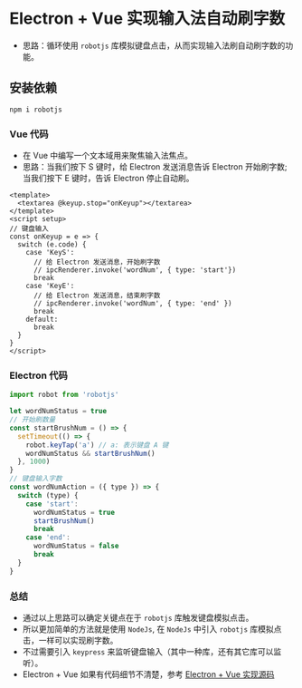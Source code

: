 # Electron + Vue 实现输入法自动刷字数

- 思路：循环使用 `robotjs` 库模拟键盘点击，从而实现输入法刷自动刷字数的功能。

## 安装依赖

```Basic
npm i robotjs
```

### Vue 代码

- 在 Vue 中编写一个文本域用来聚焦输入法焦点。
- 思路：当我们按下 S 键时，给 Electron 发送消息告诉 Electron 开始刷字数; 当我们按下 E 键时，告诉 Electron 停止自动刷。

```Vue
<template>
  <textarea @keyup.stop="onKeyup"></textarea>
</template>
<script setup>
// 键盘输入
const onKeyup = e => {
  switch (e.code) {
    case 'KeyS':
      // 给 Electron 发送消息，开始刷字数
      // ipcRenderer.invoke('wordNum', { type: 'start'})
      break
    case 'KeyE':
      // 给 Electron 发送消息，结束刷字数
      // ipcRenderer.invoke('wordNum', { type: 'end' })
      break
    default:
      break
  }
}
</script>
```

### Electron 代码

```JavaScript
import robot from 'robotjs'

let wordNumStatus = true
// 开始刷数量
const startBrushNum = () => {
  setTimeout(() => {
    robot.keyTap('a') // a: 表示键盘 A 键
    wordNumStatus && startBrushNum()
  }, 1000)
}
// 键盘输入字数
const wordNumAction = ({ type }) => {
  switch (type) {
    case 'start':
      wordNumStatus = true
      startBrushNum()
      break
    case 'end':
      wordNumStatus = false
      break
  }
}
```

### 总结

- 通过以上思路可以确定关键点在于 `robotjs` 库触发键盘模拟点击。
- 所以更加简单的方法就是使用 `NodeJs`, 在 `NodeJs` 中引入 `robotjs` 库模拟点击，一样可以实现刷字数。
- 不过需要引入 `keypress` 来监听键盘输入（其中一种库，还有其它库可以监听）。
- Electron + Vue 如果有代码细节不清楚，参考 [Electron + Vue 实现源码](https://github.com/biaov/mine-desktop)
